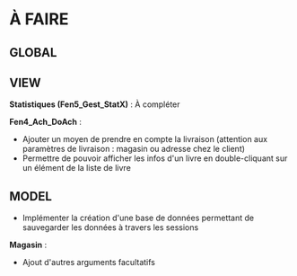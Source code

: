 <h1>À FAIRE</h1>

<h2>GLOBAL</h2>

<h2>VIEW</h2>

<b>Statistiques (Fen5_Gest_StatX)</b> : À compléter

<b>Fen4_Ach_DoAch</b> : 
  - Ajouter un moyen de prendre en compte la livraison (attention aux paramètres de livraison : magasin ou adresse chez le client)
  - Permettre de pouvoir afficher les infos d'un livre en double-cliquant sur un élément de la liste de livre 

<h2>MODEL</h2>

  - Implémenter la création d'une base de données permettant de sauvegarder les données à travers les sessions

<b>Magasin</b> : 
  - Ajout d'autres arguments facultatifs
